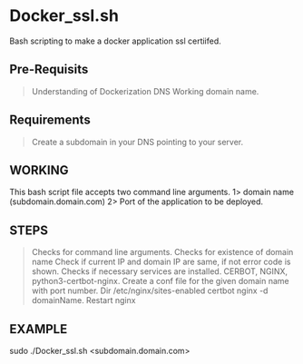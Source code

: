 # Docker_ssl.sh
Bash scripting to make a docker application ssl certiifed.

## Pre-Requisits
> Understanding of Dockerization
> DNS
> Working domain name.

## Requirements
> Create a subdomain in your DNS pointing to your server.

## WORKING
This bash script file accepts two command line arguments. 1> domain name (subdomain.domain.com) 2> Port of the application to be deployed.

## STEPS
> Checks for command line arguments.
> Checks for existence of domain name
> Check if current IP and domain IP are same, if not error code is shown.
> Checks if necessary services are installed. CERBOT, NGINX, python3-certbot-nginx.
> Create a conf file for the given domain name with port number. Dir /etc/nginx/sites-enabled 
> certbot nginx -d domainName.
> Restart nginx

## EXAMPLE
sudo ./Docker_ssl.sh <subdomain.domain.com> <port>

